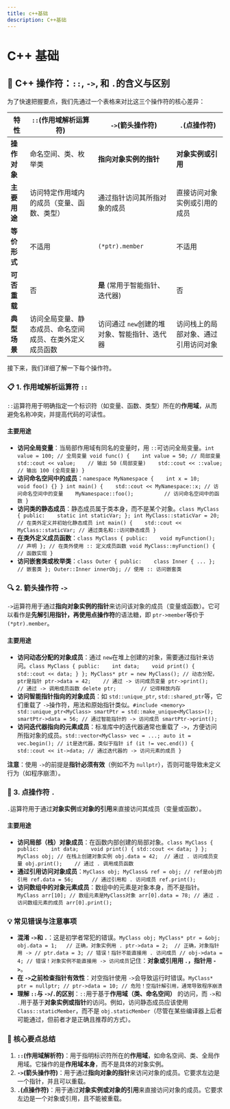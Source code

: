 ```yaml
---
title: c++基础
description: C++基础
---
```


# C++ 基础

## 🧮 C++ 操作符：`::`, `->`, 和 `.`的含义与区别

为了快速把握要点，我们先通过一个表格来对比这三个操作符的核心差异：

| 特性         | `::`(作用域解析运算符)                                   | `->`(箭头操作符)                             | `.`(点操作符)                        |
| ------------ | -------------------------------------------------------- | -------------------------------------------- | ------------------------------------ |
| **操作对象** | 命名空间、类、枚举类                                     | **指向对象实例的指针**                       | **对象实例或引用**                   |
| **主要用途** | 访问特定作用域内的成员（变量、函数、类型）               | 通过指针访问其所指对象的成员                 | 直接访问对象实例或引用的成员         |
| **等价形式** | 不适用                                                   | `(*ptr).member`                              | 不适用                               |
| **可否重载** | 否                                                       | **是** (常用于智能指针、迭代器)              | 否                                   |
| **典型场景** | 访问全局变量、静态成员、命名空间成员、在类外定义成员函数 | 访问通过 `new`创建的堆对象、智能指针、迭代器 | 访问栈上的局部对象、通过引用访问对象 |

接下来，我们详细了解一下每个操作符。

### 📋 1. 作用域解析运算符 `::`

`::`运算符用于明确指定一个标识符（如变量、函数、类型）所在的**作用域**，从而避免名称冲突，并提高代码的可读性。

#### 主要用途

- **访问全局变量**：当局部作用域有同名的变量时，用 `::`可访问全局变量。`int value = 100; // 全局变量 void func() {    int value = 50; // 局部变量    std::cout << value;    // 输出 50 (局部变量)    std::cout << ::value;  // 输出 100 (全局变量) }`
- **访问命名空间中的成员**：`namespace MyNamespace {    int x = 10;    void foo() {} } int main() {    std::cout << MyNamespace::x; // 访问命名空间中的变量    MyNamespace::foo();          // 访问命名空间中的函数 }`
- **访问类的静态成员**：静态成员属于类本身，而不是某个对象。`class MyClass { public:    static int staticVar; }; int MyClass::staticVar = 20; // 在类外定义并初始化静态成员 int main() {    std::cout << MyClass::staticVar; // 通过类名和::访问静态成员 }`
- **在类外定义成员函数**：`class MyClass { public:    void myFunction(); // 声明 }; // 在类外使用 :: 定义成员函数 void MyClass::myFunction() {    // 函数实现 }`
- **访问嵌套类或枚举类**：`class Outer { public:    class Inner { ... }; // 嵌套类 }; Outer::Inner innerObj; // 使用 :: 访问嵌套类`

### 🔍 2. 箭头操作符 `->`

`->`运算符用于通过**指向对象实例的指针**来访问该对象的成员（变量或函数）。它可以看作是**先解引用指针，再使用点操作符**的语法糖，即 `ptr->member`等价于 `(*ptr).member`。

#### 主要用途

- **访问动态分配的对象成员**：通过 `new`在堆上创建的对象，需要通过指针来访问。`class MyClass { public:    int data;    void print() { std::cout << data; } }; MyClass* ptr = new MyClass(); // 动态分配，ptr是指针 ptr->data = 42;    // 通过 -> 访问成员变量 ptr->print();      // 通过 -> 调用成员函数 delete ptr;        // 记得释放内存`
- **访问智能指针指向的对象成员**：如 `std::unique_ptr`, `std::shared_ptr`等，它们重载了 `->`操作符，用法和原始指针类似。`#include <memory> std::unique_ptr<MyClass> smartPtr = std::make_unique<MyClass>(); smartPtr->data = 56; // 通过智能指针的 -> 访问成员 smartPtr->print();`
- **访问迭代器指向的元素成员**：标准库中的迭代器通常也重载了 `->`，方便访问所指对象的成员。`std::vector<MyClass> vec = ...; auto it = vec.begin(); // it是迭代器，类似于指针 if (it != vec.end()) {    std::cout << it->data; // 通过迭代器的 -> 访问元素的成员 }`

**注意**：使用 `->`的前提是**指针必须有效**（例如不为 `nullptr`），否则可能导致未定义行为（如程序崩溃）。

### 🔬 3. 点操作符 `.`

`.`运算符用于通过**对象实例**或**对象的引用**来直接访问其成员（变量或函数）。

#### 主要用途

- **访问局部（栈）对象成员**：在函数内部创建的局部对象。`class MyClass { public:    int data;    void print() { std::cout << data; } }; MyClass obj; // 在栈上创建对象实例 obj.data = 42;  // 通过 . 访问成员变量 obj.print();    // 通过 . 调用成员函数`
- **通过引用访问对象成员**：`MyClass obj; MyClass& ref = obj; // ref是obj的引用 ref.data = 56;      // 通过引用和 . 访问成员 ref.print();`
- **访问数组中的对象元素成员**：数组中的元素是对象本身，而不是指针。`MyClass arr[10]; // 数组元素是MyClass对象 arr[0].data = 78; // 通过 . 访问数组元素的成员 arr[0].print();`

### 💡 常见错误与注意事项

- **混淆 `->`和 `.`**：这是初学者常犯的错误。`MyClass obj; MyClass* ptr = &obj; obj.data = 1;   // 正确，对象实例用 . ptr->data = 2;  // 正确，对象指针用 -> // ptr.data = 3; // 错误！指针不能直接用 . 访问成员 // obj->data = 4; // 错误！对象实例不能直接用 -> 访问成员`记住：**对象或引用用 `.`，指针用 `->`**。
- **在 `->`之前检查指针有效性**：对空指针使用 `->`会导致运行时错误。`MyClass* ptr = nullptr; // ptr->data = 10; // 危险！空指针解引用，通常导致程序崩溃`
- **理解 `::`与 `->`/`.`的区别**：`::`用于基于**作用域（类、命名空间）** 的访问，而 `->`和 `.`用于基于**对象实例或指针**的访问。例如，访问静态成员应该使用 `Class::staticMember`，而不是 `obj.staticMember`（尽管在某些编译器上后者可能通过，但前者才是正确且推荐的方式）。

### 💎 核心要点总结

1. **`::`(作用域解析符)**：用于指明标识符所在的**作用域**，如命名空间、类、全局作用域。它操作的是**作用域本身**，而不是具体的对象实例。
2. **`->`(箭头操作符)**：用于通过**指向对象的指针**来访问对象的成员。它要求左边是一个指针，并且可以重载。
3. **`.`(点操作符)**：用于通过**对象实例或对象的引用**来直接访问对象的成员。它要求左边是一个对象或引用，且不能被重载。


